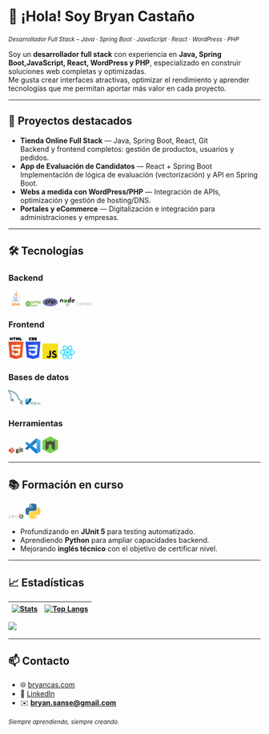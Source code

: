 # 👋 ¡Hola! Soy Bryan Castaño
<em><small>Desarrollador Full Stack – Java · Spring Boot · JavaScript · React · WordPress · PHP</small></em>

Soy un **desarrollador full stack** con experiencia en **Java, Spring Boot,JavaScript, React, WordPress y PHP**, especializado en construir soluciones web completas y optimizadas.  
Me gusta crear interfaces atractivas, optimizar el rendimiento y aprender tecnologías que me permitan aportar más valor en cada proyecto.

---

## 🚀 Proyectos destacados
- **Tienda Online Full Stack** — Java, Spring Boot, React, Git  
  Backend y frontend completos: gestión de productos, usuarios y pedidos.
- **App de Evaluación de Candidatos** — React + Spring Boot  
  Implementación de lógica de evaluación (vectorización) y API en Spring Boot.
- **Webs a medida con WordPress/PHP** — Integración de APIs, optimización y gestión de hosting/DNS.
- **Portales y eCommerce** — Digitalización e integración para administraciones y empresas.

---

## 🛠 Tecnologías

### Backend
<div>
  <img src="./images/java.svg" alt="Java" width="6%" title="Java"/>
  <img src="./images/springboot.png" alt="Spring Boot" width="6%" title="Spring Boot"/>
  <img src="./images/php.svg" alt="PHP" width="6%" title="PHP"/>
  <img src="./images/nodejs.svg" alt="Node.js" width="6%" title="Node.js"/>
  <img src="./images/express.svg" alt="Express" width="6%" title="Express"/>
</div>

### Frontend
<div>
  <img src="./images/html-5.svg" alt="HTML5" width="6%" title="HTML5"/>
  <img src="./images/css-3.svg" alt="CSS3" width="6%" title="CSS3"/>
  <img src="./images/javascript.svg" alt="JavaScript" width="6%" title="JavaScript"/>
  <img src="./images/react.svg" alt="React" width="6%" title="React"/>
</div>

### Bases de datos
<div>
  <img src="./images/mysql.svg" alt="MySQL" width="6%" title="MySQL"/>
  <img src="./images/sqlite.svg" alt="SQLite" width="6%" title="SQLite"/>
</div>

### Herramientas
<div>
  <img src="./images/git.svg" alt="Git" width="6%" title="Git"/>
  <img src="./images/visual-studio-code.svg" alt="VS Code" width="6%" title="Visual Studio Code"/>
  <img src="./images/nodemon.svg" alt="Nodemon" width="6%" title="Nodemon"/>
</div>

---

## 📚 Formación en curso
<div>
  <img src="./images/JUnit5.png" alt="JUnit 5" width="6%" title="JUnit 5"/>
  <img src="./images/python.svg" alt="Python" width="6%" title="Python"/>
</div>

- Profundizando en **JUnit 5** para testing automatizado.  
- Aprendiendo **Python** para ampliar capacidades backend.  
- Mejorando **inglés técnico** con el objetivo de certificar nivel.

---

## 📈 Estadísticas
| <a href="https://github.com/bryancastanosansegundo5"><img align="center" src="https://github-readme-stats.vercel.app/api?username=bryancastanosansegundo5&show_icons=true&include_all_commits=true&theme=buefy&hide_border=true&count_private=true&cache_seconds=7200&v=1" alt="Stats"/></a> | <a href="https://github.com/bryancastanosansegundo5"><img align="center" src="https://github-readme-stats.vercel.app/api/top-langs/?username=bryancastanosansegundo5&layout=compact&theme=buefy&hide_border=true&langs_count=6&cache_seconds=7200&v=1" alt="Top Langs"/></a> |
| --- | --- |


![](https://komarev.com/ghpvc/?username=bryancas&color=blue)

---

## 📫 Contacto
- 🌐 [bryancas.com](https://bryancas.com)
- 💼 [LinkedIn](https://www.linkedin.com/in/bryan-castaño-san-segundo)
- ✉️ **bryan.sanse@gmail.com**

<small><em>Siempre aprendiendo, siempre creando.</em></small>
